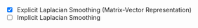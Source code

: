 - [x] Explicit Laplacian Smoothing (Matrix-Vector Representation)
- [ ] Implicit Laplacian Smoothing

